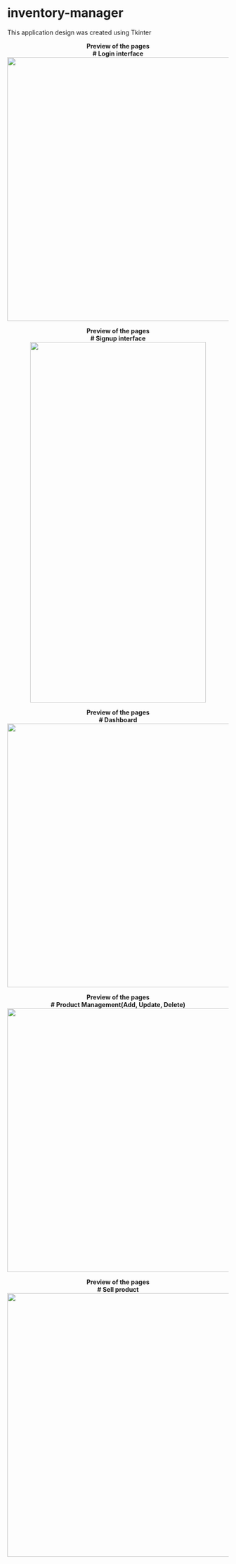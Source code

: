 # inventory-manager


This application design was created using Tkinter

<p align= "center">
  <b>Preview of the pages</b>
  <br>
  <b># Login interface</b>
  <br>
  <img src="https://github.com/i-osama/inventory-manager/assets/117646017/aab552f8-4291-4657-8db9-b86acc00f7dd" width="870" height="600"/>
  <br>

<p align= "center">
  <b>Preview of the pages</b>
  <br>
  <b># Signup interface</b>
  <br>
  <img src="https://github.com/i-osama/inventory-manager/assets/117646017/f91f657e-768d-478a-9ea1-53658a6de447" width="400" height="820"/>
  <br>

<p align= "center">
  <b>Preview of the pages</b>
  <br>
  <b># Dashboard</b>
  <br>
  <img src="https://github.com/i-osama/inventory-manager/assets/117646017/c9acd5cf-f46c-4b5b-88d0-d7a1804184fc" width="870" height="600"/>
  <br>

<p align= "center">
  <b>Preview of the pages</b>
  <br>
  <b># Product Management(Add, Update, Delete)</b>
  <br>
  <img src="https://github.com/i-osama/inventory-manager/assets/117646017/5f00255d-c668-497f-9da0-9da3819610fc" width="870" height="600"/>
  <br>


<p align= "center">
  <b>Preview of the pages</b>
  <br>
  <b># Sell product</b>
  <br>
  <img src="https://github.com/i-osama/inventory-manager/assets/117646017/01b854ed-e6b6-4806-a432-892d728289e9" width="870" height="600"/>
  <br>


